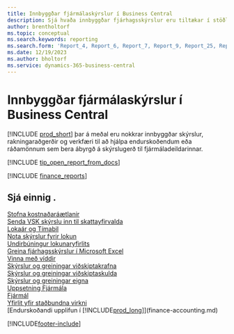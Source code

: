 ```yaml
---
title: Innbyggðar fjármálaskýrslur í Business Central
description: Sjá hvaða innbyggðar fjárhagsskýrslur eru tiltækar í stöðluðu útgáfunni af Business Central svo hægt sé að fylgjast með fyrirtækinu. Notaðu skýrslu 38 fyrir skýrslugerð hagnaðar/taps.
author: brentholtorf
ms.topic: conceptual
ms.search.keywords: reporting
ms.search.form: 'Report_4, Report_6, Report_7, Report_9, Report_25, Report_38'
ms.date: 12/19/2023
ms.author: bholtorf
ms.service: dynamics-365-business-central
---
```


# Innbyggðar fjármálaskýrslur í Business Central

[!INCLUDE [prod_short](includes/prod_short.md)] þar á meðal eru nokkrar innbyggðar skýrslur, rakningaraðgerðir og verkfæri til að hjálpa endurskoðendum eða ráðamönnum sem bera ábyrgð á skýrslugerð til fjármáladeildarinnar. 

[!INCLUDE [tip_open_report_from_docs](includes/tip-open-report-from-docs.md)]

[!INCLUDE [finance_reports](includes/finance-reports-include.md)]


## Sjá einnig .

[Stofna kostnaðaráætlanir](finance-create-cost-budgets.md)  
[Senda VSK skýrslu inn til skattayfirvalda](finance-how-report-vat.md)  
[Lokaár og Tímabil](year-close-years-periods.md)  
[Nota skýrslur fyrir lokun](year-prepare-preclose-reports.md)  
[Undirbúningur lokunaryfirlits](year-prepare-close-statement.md)  
[Greina fjárhagsskýrslur í Microsoft Excel](finance-analyze-excel.md)  
[Vinna með víddir](finance-dimensions.md)  
[Skýrslur og greiningar viðskiptakrafna](receivables-reports.md)  
[Skýrslur og greiningar viðskiptaskulda](payables-reports.md)  
[Skýrslur og greiningar eigna](fa-reports.md)  
[Uppsetning Fjármála](finance-setup-finance.md)  
[Fjármál](finance.md)  
[Yfirlit yfir staðbundna virkni](about-localization.md)  
[Endurskoðandi upplifun í [!INCLUDE[prod_long](includes/prod_long.md)]](finance-accounting.md)  


[!INCLUDE[footer-include](includes/footer-banner.md)]
